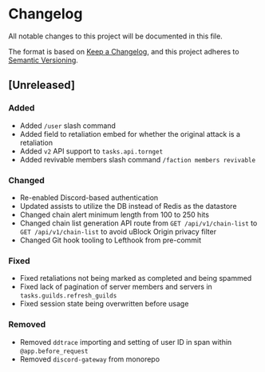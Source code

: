 # Changelog
All notable changes to this project will be documented in this file.

The format is based on [Keep a Changelog](https://keepachangelog.com/en/1.1.0/),
and this project adheres to [Semantic Versioning](https://semver.org/spec/v2.0.0.html).

## [Unreleased]
### Added
- Added `/user` slash command
- Added field to retaliation embed for whether the original attack is a retaliation
- Added `v2` API support to `tasks.api.tornget`
- Added revivable members slash command `/faction members revivable`

### Changed
- Re-enabled Discord-based authentication
- Updated assists to utilize the DB instead of Redis as the datastore
- Changed chain alert minimum length from 100 to 250 hits
- Changed chain list generation API route from `GET /api/v1/chain-list` to `GET /api/v1/chain-list` to avoid uBlock Origin privacy filter
- Changed Git hook tooling to Lefthook from pre-commit

### Fixed
- Fixed retaliations not being marked as completed and being spammed
- Fixed lack of pagination of server members and servers in `tasks.guilds.refresh_guilds`
- Fixed session state being overwritten before usage

### Removed
- Removed `ddtrace` importing and setting of user ID in span within `@app.before_request`
- Removed `discord-gateway` from monorepo
